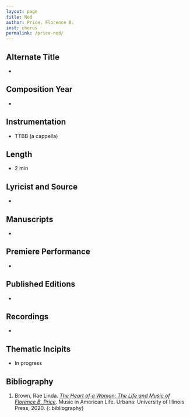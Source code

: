 ```yaml
---
layout: page
title: Nod
author: Price, Florence B.
inst: chorus
permalink: /price-nod/
---
```


## Alternate Title
- 

## Composition Year
- 

## Instrumentation
- TTBB (a cappella)

## Length
- 2 min

## Lyricist and Source
- 

## Manuscripts
- 

## Premiere Performance
- 

## Published Editions
- 

## Recordings
- 

## Thematic Incipits
- In progress

## Bibliography
1. Brown, Rae Linda. <a href="https://www.worldcat.org/title/1122800180" target="_blank">*The Heart of a Woman: The Life and Music of Florence B. Price*</a>. Music in American Life. Urbana: University of Illinois Press, 2020.
{:.bibliography}
